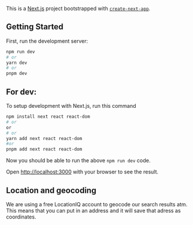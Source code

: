 This is a [Next.js](https://nextjs.org/) project bootstrapped with [`create-next-app`](https://github.com/vercel/next.js/tree/canary/packages/create-next-app).

## Getting Started

First, run the development server:

```bash
npm run dev
# or
yarn dev
# or
pnpm dev
```

## For dev:

To setup development with Next.js, run this command
```bash
npm install next react react-dom
# or
or
# or
yarn add next react react-dom
#or
pnpm add next react react-dom 
```
Now you should be able to run the above ```npm run dev``` code.

Open [http://localhost:3000](http://localhost:3000) with your browser to see the result.

## Location and geocoding
We are using a free LocationIQ account to geocode our search results atm. This means that you can put in an address and it will save that adress as coordinates.
